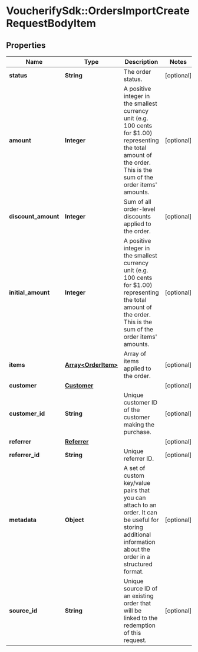 # VoucherifySdk::OrdersImportCreateRequestBodyItem

## Properties

| Name | Type | Description | Notes |
| ---- | ---- | ----------- | ----- |
| **status** | **String** | The order status. | [optional] |
| **amount** | **Integer** | A positive integer in the smallest currency unit (e.g. 100 cents for $1.00) representing the total amount of the order. This is the sum of the order items&#39; amounts.   | [optional] |
| **discount_amount** | **Integer** | Sum of all order-level discounts applied to the order. | [optional] |
| **initial_amount** | **Integer** | A positive integer in the smallest currency unit (e.g. 100 cents for $1.00) representing the total amount of the order. This is the sum of the order items&#39; amounts. | [optional] |
| **items** | [**Array&lt;OrderItem&gt;**](OrderItem.md) | Array of items applied to the order. | [optional] |
| **customer** | [**Customer**](Customer.md) |  | [optional] |
| **customer_id** | **String** | Unique customer ID of the customer making the purchase. | [optional] |
| **referrer** | [**Referrer**](Referrer.md) |  | [optional] |
| **referrer_id** | **String** | Unique referrer ID. | [optional] |
| **metadata** | **Object** | A set of custom key/value pairs that you can attach to an order. It can be useful for storing additional information about the order in a structured format. | [optional] |
| **source_id** | **String** | Unique source ID of an existing order that will be linked to the redemption of this request. | [optional] |


